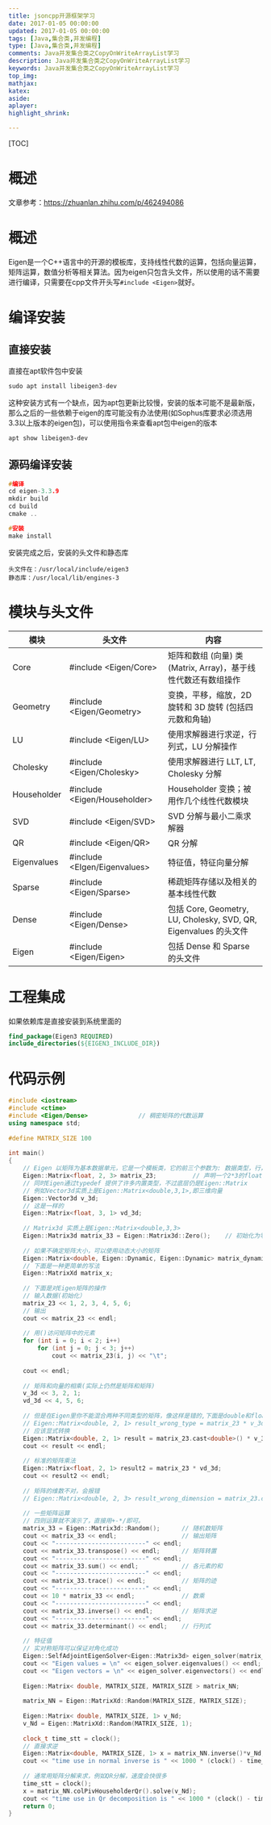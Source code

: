 ```yaml
---
title: jsoncpp开源框架学习
date: 2017-01-05 00:00:00
updated: 2017-01-05 00:00:00
tags: [Java,集合类,并发编程]
type: [Java,集合类,并发编程]
comments: Java并发集合类之CopyOnWriteArrayList学习
description: Java并发集合类之CopyOnWriteArrayList学习
keywords: Java并发集合类之CopyOnWriteArrayList学习
top_img:
mathjax:
katex:
aside:
aplayer:
highlight_shrink:

---
```


[TOC]

# 概述

文章参考：https://zhuanlan.zhihu.com/p/462494086

# 概述

Eigen是一个C++语言中的开源的模板库，支持线性代数的运算，包括向量运算，矩阵运算，数值分析等相关算法。因为eigen只包含头文件，所以使用的话不需要进行编译，只需要在cpp文件开头写`#include <Eigen>`就好。



# 编译安装

## 直接安装

直接在apt软件包中安装

```c++
sudo apt install libeigen3-dev
```

这种安装方式有一个缺点，因为apt包更新比较慢，安装的版本可能不是最新版，那么之后的一些依赖于eigen的库可能没有办法使用(如Sophus库要求必须选用3.3以上版本的eigen包)，可以使用指令来查看apt包中eigen的版本

```shell
apt show libeigen3-dev
```



## 源码编译安装

```c++
#编译
cd eigen-3.3.9
mkdir build
cd build
cmake ..

#安装
make install
```

安装完成之后，安装的头文件和静态库

```shell
头文件在：/usr/local/include/eigen3
静态库：/usr/local/lib/engines-3
```



# 模块与头文件

| 模块        | 头文件                       | 内容                                                         |
| ----------- | ---------------------------- | ------------------------------------------------------------ |
| Core        | #include <Eigen/Core>        | 矩阵和数组 (向量) 类 (Matrix, Array)，基于线性代数还有数组操作 |
| Geometry    | #include <Eigen/Geometry>    | 变换，平移，缩放，2D 旋转和 3D 旋转 (包括四元数和角轴)       |
| LU          | #include <Eigen/LU>          | 使用求解器进行求逆，行列式，LU 分解操作                      |
| Cholesky    | #include <Eigen/Cholesky>    | 使用求解器进行 LLT, LT, Cholesky 分解                        |
| Householder | #include <Eigen/Householder> | Householder 变换；被用作几个线性代数模块                     |
| SVD         | #include <Eigen/SVD>         | SVD 分解与最小二乘求解器                                     |
| QR          | #include <Eigen/QR>          | QR 分解                                                      |
| Eigenvalues | #include <EIgen/Eigenvalues> | 特征值，特征向量分解                                         |
| Sparse      | #include <Eigen/Sparse>      | 稀疏矩阵存储以及相关的基本线性代数                           |
| Dense       | #include <Eigen/Dense>       | 包括 Core, Geometry, LU, Cholesky, SVD, QR, Eigenvalues 的头文件 |
| Eigen       | #include <Eigen/Eigen>       | 包括 Dense 和 Sparse 的头文件                                |







# 工程集成

如果依赖库是直接安装到系统里面的

```cmake
find_package(Eigen3 REQUIRED)
include_directories(${EIGEN3_INCLUDE_DIR})
```



# 代码示例

```c++
#include <iostream>
#include <ctime>
#include <Eigen/Dense>              // 稠密矩阵的代数运算
using namespace std;
 
#define MATRIX_SIZE 100
 
int main()
{
	// Eigen 以矩阵为基本数据单元，它是一个模板类，它的前三个参数为: 数据类型，行，列
	Eigen::Matrix<float, 2, 3> matrix_23;          // 声明一个2*3的float矩阵
	// 同时Eigen通过typedef 提供了许多内置类型，不过底层仍是Eigen::Matrix
	// 例如Vector3d实质上是Eigen::Matrix<double,3,1>,即三维向量
	Eigen::Vector3d v_3d;
	// 这是一样的
	Eigen::Matrix<float, 3, 1> vd_3d;
 
	// Matrix3d 实质上是Eigen::Matrix<double,3,3>
	Eigen::Matrix3d matrix_33 = Eigen::Matrix3d::Zero();    // 初始化为零
 
	// 如果不确定矩阵大小，可以使用动态大小的矩阵
	Eigen::Matrix<double, Eigen::Dynamic, Eigen::Dynamic> matrix_dynamic;
	// 下面是一种更简单的写法
	Eigen::MatrixXd matrix_x;
 
	// 下面是对Eigen矩阵的操作
	// 输入数据(初始化）
	matrix_23 << 1, 2, 3, 4, 5, 6;            
	// 输出
	cout << matrix_23 << endl;           
 
	// 用()访问矩阵中的元素
	for (int i = 0; i < 2; i++)
		for (int j = 0; j < 3; j++)
			cout << matrix_23(i, j) << "\t";
 
	cout << endl;
 
	// 矩阵和向量的相乘(实际上仍然是矩阵和矩阵)
	v_3d << 3, 2, 1;
	vd_3d << 4, 5, 6;
 
	// 但是在Eigen里你不能混合两种不同类型的矩阵，像这样是错的,下面是double和float
	// Eigen::Matrix<double, 2, 1> result_wrong_type = matrix_23 * v_3d;
	// 应该显式转换
	Eigen::Matrix<double, 2, 1> result = matrix_23.cast<double>() * v_3d;
	cout << result << endl;
 
	// 标准的矩阵乘法
	Eigen::Matrix<float, 2, 1> result2 = matrix_23 * vd_3d;
	cout << result2 << endl;
 
	// 矩阵的维数不对，会报错
	// Eigen::Matrix<double, 2, 3> result_wrong_dimension = matrix_23.cast<double>() * v_3d;
 
	// 一些矩阵运算
	// 四则运算就不演示了，直接用+-*/即可。
	matrix_33 = Eigen::Matrix3d::Random();      // 随机数矩阵
	cout << matrix_33 << endl;                  // 输出矩阵
	cout << "-------------------------" << endl;
	cout << matrix_33.transpose() << endl;      // 矩阵转置
	cout << "-------------------------" << endl;
	cout << matrix_33.sum() << endl;            // 各元素的和
	cout << "-------------------------" << endl;
	cout << matrix_33.trace() << endl;          // 矩阵的迹
	cout << "-------------------------" << endl;
	cout << 10 * matrix_33 << endl;             // 数乘
	cout << "-------------------------" << endl;
	cout << matrix_33.inverse() << endl;        // 矩阵求逆
	cout << "-------------------------" << endl;
	cout << matrix_33.determinant() << endl;    // 行列式
 
	// 特征值
	// 实对称矩阵可以保证对角化成功
	Eigen::SelfAdjointEigenSolver<Eigen::Matrix3d> eigen_solver(matrix_33.transpose()*matrix_33);
	cout << "Eigen values = \n" << eigen_solver.eigenvalues() << endl;
	cout << "Eigen vectors = \n" << eigen_solver.eigenvectors() << endl;   // 特征值对应的特征向量列排列’
 
	Eigen::Matrix< double, MATRIX_SIZE, MATRIX_SIZE > matrix_NN;           // 声明一个MATRIX_SIZE*MATRIX_SIZE矩阵
 
	matrix_NN = Eigen::MatrixXd::Random(MATRIX_SIZE, MATRIX_SIZE);         // 矩阵初始化
 
	Eigen::Matrix< double, MATRIX_SIZE, 1> v_Nd;
	v_Nd = Eigen::MatrixXd::Random(MATRIX_SIZE, 1);
 
	clock_t time_stt = clock();                                            // 计时
	// 直接求逆
	Eigen::Matrix<double, MATRIX_SIZE, 1> x = matrix_NN.inverse()*v_Nd;
	cout << "time use in normal inverse is " << 1000 * (clock() - time_stt) / (double)CLOCKS_PER_SEC << "ms" << endl;
 
	// 通常用矩阵分解来求，例如QR分解，速度会快很多
	time_stt = clock();
	x = matrix_NN.colPivHouseholderQr().solve(v_Nd);                       // QR分解
	cout << "time use in Qr decomposition is " << 1000 * (clock() - time_stt) / (double)CLOCKS_PER_SEC << "ms" << endl;
	return 0;
}
```

